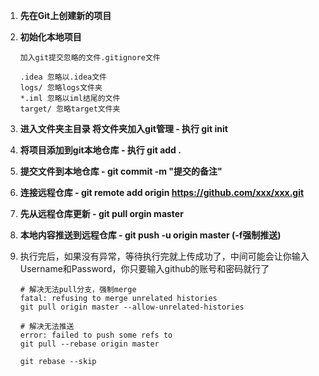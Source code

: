 1. **先在Git上创建新的项目**

2. **初始化本地项目**

   ```properties
   加入git提交忽略的文件.gitignore文件
   
   .idea 忽略以.idea文件
   logs/ 忽略logs文件夹
   *.iml 忽略以iml结尾的文件
   target/ 忽略target文件夹
   ```

   

3. **进入文件夹主目录 将文件夹加入git管理 - 执行 git init**

4. **将项目添加到git本地仓库 - 执行 git add .**

5. **提交文件到本地仓库 - git commit -m "提交的备注"**

6. **连接远程仓库 - git remote add origin https://github.com/xxx/xxx.git**

7. **先从远程仓库更新 - git pull orgin master**

8. **本地内容推送到远程仓库 - git push -u origin master (-f强制推送)** 

9. 执行完后，如果没有异常，等待执行完就上传成功了，中间可能会让你输入Username和Password，你只要输入github的账号和密码就行了

   

   ```shell
   # 解决无法pull分支，强制merge
   fatal: refusing to merge unrelated histories 
   git pull origin master --allow-unrelated-histories
   
   # 解决无法推送
   error: failed to push some refs to
   git pull --rebase origin master
   
   git rebase --skip
    
   ```

   

   